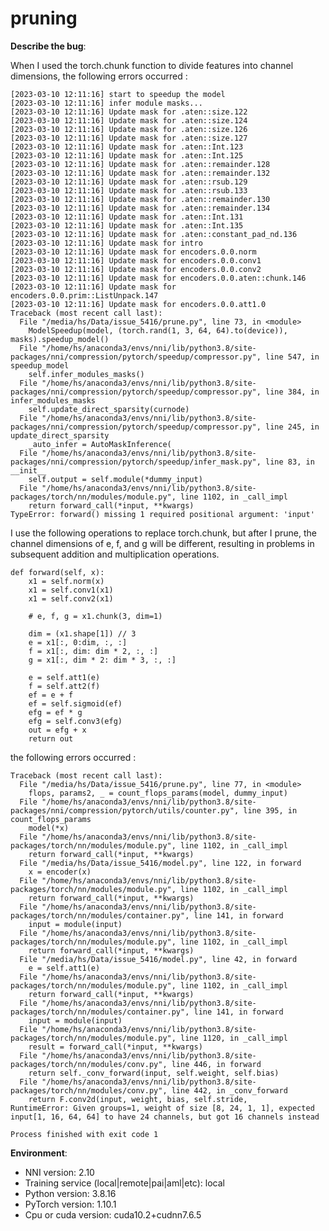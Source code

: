 # pruning
**Describe the bug**:

When I used the torch.chunk function to divide features into channel dimensions, the following errors occurred :

    [2023-03-10 12:11:16] start to speedup the model 
    [2023-03-10 12:11:16] infer module masks...
    [2023-03-10 12:11:16] Update mask for .aten::size.122
    [2023-03-10 12:11:16] Update mask for .aten::size.124
    [2023-03-10 12:11:16] Update mask for .aten::size.126
    [2023-03-10 12:11:16] Update mask for .aten::size.127
    [2023-03-10 12:11:16] Update mask for .aten::Int.123
    [2023-03-10 12:11:16] Update mask for .aten::Int.125
    [2023-03-10 12:11:16] Update mask for .aten::remainder.128
    [2023-03-10 12:11:16] Update mask for .aten::remainder.132
    [2023-03-10 12:11:16] Update mask for .aten::rsub.129
    [2023-03-10 12:11:16] Update mask for .aten::rsub.133
    [2023-03-10 12:11:16] Update mask for .aten::remainder.130
    [2023-03-10 12:11:16] Update mask for .aten::remainder.134
    [2023-03-10 12:11:16] Update mask for .aten::Int.131
    [2023-03-10 12:11:16] Update mask for .aten::Int.135
    [2023-03-10 12:11:16] Update mask for .aten::constant_pad_nd.136
    [2023-03-10 12:11:16] Update mask for intro
    [2023-03-10 12:11:16] Update mask for encoders.0.0.norm
    [2023-03-10 12:11:16] Update mask for encoders.0.0.conv1
    [2023-03-10 12:11:16] Update mask for encoders.0.0.conv2
    [2023-03-10 12:11:16] Update mask for encoders.0.0.aten::chunk.146
    [2023-03-10 12:11:16] Update mask for encoders.0.0.prim::ListUnpack.147
    [2023-03-10 12:11:16] Update mask for encoders.0.0.att1.0
    Traceback (most recent call last):
      File "/media/hs/Data/issue_5416/prune.py", line 73, in <module>
        ModelSpeedup(model, (torch.rand(1, 3, 64, 64).to(device)), masks).speedup_model()
      File "/home/hs/anaconda3/envs/nni/lib/python3.8/site-packages/nni/compression/pytorch/speedup/compressor.py", line 547, in speedup_model
        self.infer_modules_masks()
      File "/home/hs/anaconda3/envs/nni/lib/python3.8/site-packages/nni/compression/pytorch/speedup/compressor.py", line 384, in infer_modules_masks
        self.update_direct_sparsity(curnode)
      File "/home/hs/anaconda3/envs/nni/lib/python3.8/site-packages/nni/compression/pytorch/speedup/compressor.py", line 245, in update_direct_sparsity
        _auto_infer = AutoMaskInference(
      File "/home/hs/anaconda3/envs/nni/lib/python3.8/site-packages/nni/compression/pytorch/speedup/infer_mask.py", line 83, in __init__
        self.output = self.module(*dummy_input)
      File "/home/hs/anaconda3/envs/nni/lib/python3.8/site-packages/torch/nn/modules/module.py", line 1102, in _call_impl
        return forward_call(*input, **kwargs)
    TypeError: forward() missing 1 required positional argument: 'input'

I use the following operations to replace torch.chunk, but after I prune, the channel dimensions of e, f, and g will be different, resulting in problems in subsequent addition and multiplication operations.

    def forward(self, x):
        x1 = self.norm(x)
        x1 = self.conv1(x1)
        x1 = self.conv2(x1)
        
        # e, f, g = x1.chunk(3, dim=1)
        
        dim = (x1.shape[1]) // 3
        e = x1[:, 0:dim, :, :]
        f = x1[:, dim: dim * 2, :, :]
        g = x1[:, dim * 2: dim * 3, :, :]
        
        e = self.att1(e)
        f = self.att2(f)
        ef = e + f
        ef = self.sigmoid(ef)
        efg = ef * g
        efg = self.conv3(efg)
        out = efg + x
        return out

the following errors occurred :

    Traceback (most recent call last):
      File "/media/hs/Data/issue_5416/prune.py", line 77, in <module>
        flops, params2, _ = count_flops_params(model, dummy_input)
      File "/home/hs/anaconda3/envs/nni/lib/python3.8/site-packages/nni/compression/pytorch/utils/counter.py", line 395, in count_flops_params
        model(*x)
      File "/home/hs/anaconda3/envs/nni/lib/python3.8/site-packages/torch/nn/modules/module.py", line 1102, in _call_impl
        return forward_call(*input, **kwargs)
      File "/media/hs/Data/issue_5416/model.py", line 122, in forward
        x = encoder(x)
      File "/home/hs/anaconda3/envs/nni/lib/python3.8/site-packages/torch/nn/modules/module.py", line 1102, in _call_impl
        return forward_call(*input, **kwargs)
      File "/home/hs/anaconda3/envs/nni/lib/python3.8/site-packages/torch/nn/modules/container.py", line 141, in forward
        input = module(input)
      File "/home/hs/anaconda3/envs/nni/lib/python3.8/site-packages/torch/nn/modules/module.py", line 1102, in _call_impl
        return forward_call(*input, **kwargs)
      File "/media/hs/Data/issue_5416/model.py", line 42, in forward
        e = self.att1(e)
      File "/home/hs/anaconda3/envs/nni/lib/python3.8/site-packages/torch/nn/modules/module.py", line 1102, in _call_impl
        return forward_call(*input, **kwargs)
      File "/home/hs/anaconda3/envs/nni/lib/python3.8/site-packages/torch/nn/modules/container.py", line 141, in forward
        input = module(input)
      File "/home/hs/anaconda3/envs/nni/lib/python3.8/site-packages/torch/nn/modules/module.py", line 1120, in _call_impl
        result = forward_call(*input, **kwargs)
      File "/home/hs/anaconda3/envs/nni/lib/python3.8/site-packages/torch/nn/modules/conv.py", line 446, in forward
        return self._conv_forward(input, self.weight, self.bias)
      File "/home/hs/anaconda3/envs/nni/lib/python3.8/site-packages/torch/nn/modules/conv.py", line 442, in _conv_forward
        return F.conv2d(input, weight, bias, self.stride,
    RuntimeError: Given groups=1, weight of size [8, 24, 1, 1], expected input[1, 16, 64, 64] to have 24 channels, but got 16 channels instead

    Process finished with exit code 1



**Environment**:
- NNI version: 2.10
- Training service (local|remote|pai|aml|etc): local
- Python version: 3.8.16
- PyTorch version: 1.10.1
- Cpu or cuda version: cuda10.2+cudnn7.6.5

